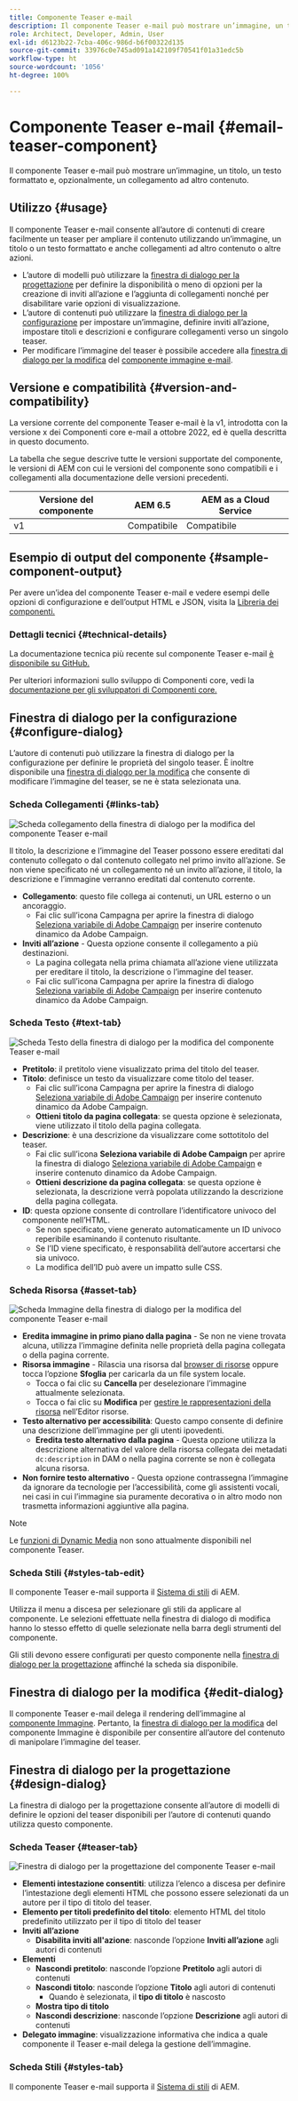 ```yaml
---
title: Componente Teaser e-mail
description: Il componente Teaser e-mail può mostrare un’immagine, un titolo, un testo formattato e, opzionalmente, un collegamento ad altro contenuto.
role: Architect, Developer, Admin, User
exl-id: d6123b22-7cba-406c-986d-b6f00322d135
source-git-commit: 33976c0e745ad091a142109f70541f01a31edc5b
workflow-type: ht
source-wordcount: '1056'
ht-degree: 100%

---
```



# Componente Teaser e-mail {#email-teaser-component}

Il componente Teaser e-mail può mostrare un’immagine, un titolo, un testo formattato e, opzionalmente, un collegamento ad altro contenuto.

## Utilizzo {#usage}

Il componente Teaser e-mail consente all’autore di contenuti di creare facilmente un teaser per ampliare il contenuto utilizzando un’immagine, un titolo o un testo formattato e anche collegamenti ad altro contenuto o altre azioni.

* L’autore di modelli può utilizzare la [finestra di dialogo per la progettazione](#design-dialog) per definire la disponibilità o meno di opzioni per la creazione di inviti all’azione e l’aggiunta di collegamenti nonché per disabilitare varie opzioni di visualizzazione.
* L’autore di contenuti può utilizzare la [finestra di dialogo per la configurazione](#configure-dialog) per impostare un’immagine, definire inviti all’azione, impostare titoli e descrizioni e configurare collegamenti verso un singolo teaser.
* Per modificare l’immagine del teaser è possibile accedere alla [finestra di dialogo per la modifica](image.md#edit-dialog) del [componente immagine e-mail](image.md).

## Versione e compatibilità {#version-and-compatibility}

La versione corrente del componente Teaser e-mail è la v1, introdotta con la versione x dei Componenti core e-mail a ottobre 2022, ed è quella descritta in questo documento.

La tabella che segue descrive tutte le versioni supportate del componente, le versioni di AEM con cui le versioni del componente sono compatibili e i collegamenti alla documentazione delle versioni precedenti.

| Versione del componente | AEM 6.5 | AEM as a Cloud Service |
|---|---|---|
| v1 | Compatibile | Compatibile |

## Esempio di output del componente {#sample-component-output}

Per avere un’idea del componente Teaser e-mail e vedere esempi delle opzioni di configurazione e dell’output HTML e JSON, visita la [Libreria dei componenti.](https://adobe.com/go/aem_cmp_library_email_teaser)

### Dettagli tecnici {#technical-details}

La documentazione tecnica più recente sul componente Teaser e-mail [è disponibile su GitHub.](https://adobe.com/go/aem_cmp_tech_email_teaser_v1)

Per ulteriori informazioni sullo sviluppo di Componenti core, vedi la [documentazione per gli sviluppatori di Componenti core.](/help/developing/overview.md)

## Finestra di dialogo per la configurazione {#configure-dialog}

L’autore di contenuti può utilizzare la finestra di dialogo per la configurazione per definire le proprietà del singolo teaser. È inoltre disponibile una [finestra di dialogo per la modifica](#edit-dialog) che consente di modificare l’immagine del teaser, se ne è stata selezionata una.

### Scheda Collegamenti {#links-tab}

![Scheda collegamento della finestra di dialogo per la modifica del componente Teaser e-mail](/help/email/assets/email-teaser-edit-links.png)

Il titolo, la descrizione e l’immagine del Teaser possono essere ereditati dal contenuto collegato o dal contenuto collegato nel primo invito all’azione. Se non viene specificato né un collegamento né un invito all’azione, il titolo, la descrizione e l’immagine verranno ereditati dal contenuto corrente.

* **Collegamento**: questo file collega ai contenuti, un URL esterno o un ancoraggio.
   * Fai clic sull’icona Campagna per aprire la finestra di dialogo [Seleziona variabile di Adobe Campaign](/help/email/campaign-variables.md) per inserire contenuto dinamico da Adobe Campaign.
* **Inviti all’azione** - Questa opzione consente il collegamento a più destinazioni.
   * La pagina collegata nella prima chiamata all’azione viene utilizzata per ereditare il titolo, la descrizione o l’immagine del teaser.
   * Fai clic sull’icona Campagna per aprire la finestra di dialogo [Seleziona variabile di Adobe Campaign](/help/email/campaign-variables.md) per inserire contenuto dinamico da Adobe Campaign.

### Scheda Testo {#text-tab}

![Scheda Testo della finestra di dialogo per la modifica del componente Teaser e-mail](/help/email/assets/email-teaser-edit-text.png)

* **Pretitolo**: il pretitolo viene visualizzato prima del titolo del teaser.
* **Titolo**: definisce un testo da visualizzare come titolo del teaser.
   * Fai clic sull’icona Campagna per aprire la finestra di dialogo [Seleziona variabile di Adobe Campaign](/help/email/campaign-variables.md) per inserire contenuto dinamico da Adobe Campaign.
   * **Ottieni titolo da pagina collegata**: se questa opzione è selezionata, viene utilizzato il titolo della pagina collegata.
* **Descrizione**: è una descrizione da visualizzare come sottotitolo del teaser.
   * Fai clic sull’icona **Seleziona variabile di Adobe Campaign** per aprire la finestra di dialogo [Seleziona variabile di Adobe Campaign](/help/email/campaign-variables.md) e inserire contenuto dinamico da Adobe Campaign.
   * **Ottieni descrizione da pagina collegata**: se questa opzione è selezionata, la descrizione verrà popolata utilizzando la descrizione della pagina collegata.
* **ID**: questa opzione consente di controllare l’identificatore univoco del componente nell’HTML.
   * Se non specificato, viene generato automaticamente un ID univoco reperibile esaminando il contenuto risultante.
   * Se l’ID viene specificato, è responsabilità dell’autore accertarsi che sia univoco.
   * La modifica dell’ID può avere un impatto sulle CSS.

### Scheda Risorsa {#asset-tab}

![Scheda Immagine della finestra di dialogo per la modifica del componente Teaser e-mail](/help/email/assets/email-teaser-edit-image.png)

* **Eredita immagine in primo piano dalla pagina** - Se non ne viene trovata alcuna, utilizza l’immagine definita nelle proprietà della pagina collegata o della pagina corrente.
* **Risorsa immagine** - Rilascia una risorsa dal [browser di risorse](https://experienceleague.adobe.com/docs/experience-manager-cloud-service/sites/authoring/fundamentals/environment-tools.html?lang=it) oppure tocca l’opzione **Sfoglia** per caricarla da un file system locale.
   * Tocca o fai clic su **Cancella** per deselezionare l’immagine attualmente selezionata.
   * Tocca o fai clic su **Modifica** per [gestire le rappresentazioni della risorsa](https://experienceleague.adobe.com/docs/experience-manager-cloud-service/assets/manage/manage-digital-assets.html?lang=it) nell’Editor risorse.
* **Testo alternativo per accessibilità**: Questo campo consente di definire una descrizione dell’immagine per gli utenti ipovedenti.
   * **Eredita testo alternativo dalla pagina** - Questa opzione utilizza la descrizione alternativa del valore della risorsa collegata dei metadati `dc:description` in DAM o nella pagina corrente se non è collegata alcuna risorsa.
* **Non fornire testo alternativo** - Questa opzione contrassegna l’immagine da ignorare da tecnologie per l’accessibilità, come gli assistenti vocali, nei casi in cui l’immagine sia puramente decorativa o in altro modo non trasmetta informazioni aggiuntive alla pagina.

>[!NOTE]
>
>Le [funzioni di Dynamic Media](image.md#dynamic-media) non sono attualmente disponibili nel componente Teaser.

### Scheda Stili {#styles-tab-edit}

Il componente Teaser e-mail supporta il [Sistema di stili](/help/get-started/authoring.md#component-styling) di AEM.

Utilizza il menu a discesa per selezionare gli stili da applicare al componente. Le selezioni effettuate nella finestra di dialogo di modifica hanno lo stesso effetto di quelle selezionate nella barra degli strumenti del componente.

Gli stili devono essere configurati per questo componente nella [finestra di dialogo per la progettazione](#design-dialog) affinché la scheda sia disponibile.

## Finestra di dialogo per la modifica {#edit-dialog}

Il componente Teaser e-mail delega il rendering dell’immagine al [componente Immagine](image.md). Pertanto, la [finestra di dialogo per la modifica](image.md#edit-dialog) del componente Immagine è disponibile per consentire all’autore del contenuto di manipolare l’immagine del teaser.

## Finestra di dialogo per la progettazione {#design-dialog}

La finestra di dialogo per la progettazione consente all’autore di modelli di definire le opzioni del teaser disponibili per l’autore di contenuti quando utilizza questo componente.

### Scheda Teaser {#teaser-tab}

![Finestra di dialogo per la progettazione del componente Teaser e-mail](/help/email/assets/email-teaser-design.png)

* **Elementi intestazione consentiti**: utilizza l’elenco a discesa per definire l’intestazione degli elementi HTML che possono essere selezionati da un autore per il tipo di titolo del teaser.
* **Elemento per titoli predefinito del titolo**: elemento HTML del titolo predefinito utilizzato per il tipo di titolo del teaser
* **Inviti all’azione**
   * **Disabilita inviti all&#39;azione**: nasconde l’opzione **Inviti all’azione** agli autori di contenuti
* **Elementi**
   * **Nascondi pretitolo**: nasconde l’opzione **Pretitolo** agli autori di contenuti
   * **Nascondi titolo**: nasconde l’opzione **Titolo** agli autori di contenuti
      * Quando è selezionata, il **tipo di titolo** è nascosto
   * **Mostra tipo di titolo**
   * **Nascondi descrizione**: nasconde l’opzione **Descrizione** agli autori di contenuti
* **Delegato immagine**: visualizzazione informativa che indica a quale componente il Teaser e-mail delega la gestione dell’immagine.

### Scheda Stili {#styles-tab}

Il componente Teaser e-mail supporta il [Sistema di stili](/help/get-started/authoring.md#component-styling) di AEM.
